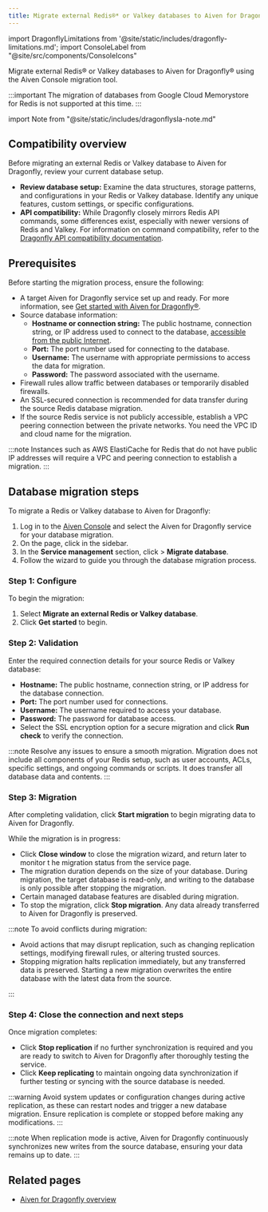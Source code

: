 ```yaml
---
title: Migrate external Redis®* or Valkey databases to Aiven for Dragonfly®
---
```


import DragonflyLimitations from '@site/static/includes/dragonfly-limitations.md';
import ConsoleLabel from "@site/src/components/ConsoleIcons"

Migrate external Redis® or Valkey databases to Aiven for Dragonfly® using the Aiven Console migration tool.

:::important
The migration of databases from Google Cloud Memorystore for Redis is
not supported at this time.
:::

import Note from "@site/static/includes/dragonflysla-note.md"

<Note/>

## Compatibility overview

Before migrating an external Redis or Valkey database to Aiven for Dragonfly,
review your current database setup.

- **Review database setup:** Examine the data structures, storage patterns, and
  configurations in your Redis or Valkey database. Identify any unique features,
  custom settings, or specific configurations.
- **API compatibility:** While Dragonfly closely mirrors Redis API commands, some
  differences exist, especially with newer versions of Redis and Valkey.
  For information on command compatibility, refer to the
  [Dragonfly API compatibility documentation](https://www.dragonflydb.io/docs/command-reference/compatibility).

## Prerequisites

Before starting the migration process, ensure the following:

- A target Aiven for Dragonfly service set up and ready. For more information, see
  [Get started with Aiven for Dragonfly®](/docs/products/dragonfly/get-started).
- Source database information:
  - **Hostname or connection string:** The public hostname,
    connection string, or IP address used to connect to the
    database, [accessible from the public Internet](/docs/platform/howto/public-access-in-vpc).
  - **Port:** The port number used for connecting to the database.
  - **Username:** The username with appropriate permissions to access the data for
    migration.
  - **Password:** The password associated with the username.
- Firewall rules allow traffic between databases or temporarily disabled firewalls.
- An SSL-secured connection is recommended for data transfer during the source
  Redis database migration.
- If the source Redis service is not publicly accessible, establish a
  VPC peering connection between the private networks. You need
  the VPC ID and cloud name for the migration.

:::note
Instances such as AWS ElastiCache for Redis that do not have public IP
addresses will require a VPC and peering connection to establish a
migration.
:::

<DragonflyLimitations />

## Database migration steps

To migrate a Redis or Valkey database to Aiven for Dragonfly:

1. Log in to the [Aiven Console](https://console.aiven.io/) and select
   the Aiven for Dragonfly service for your database migration.
1. On the <ConsoleLabel name="overview"/> page, click
   <ConsoleLabel name="service settings"/> in the sidebar.
1. In the **Service management** section, click
   <ConsoleLabel name="actions"/> > **Migrate database**.
1. Follow the wizard to guide you through the database migration process.

### Step 1: Configure

To begin the migration:

1. Select **Migrate an external Redis or Valkey database**.
1. Click **Get started** to begin.

### Step 2: Validation

Enter the required connection details for your source Redis or Valkey database:

- **Hostname:** The public hostname, connection string, or IP address
  for the database connection.
- **Port:** The port number used for connections.
- **Username:** The username required to access your database.
- **Password:** The password for database access.
- Select the SSL encryption option for a secure migration and click
  **Run check** to verify the connection.

:::note
Resolve any issues to ensure a smooth migration. Migration does not include all
components of your Redis setup, such as user accounts, ACLs, specific settings, and
ongoing commands or scripts. It does transfer all database data and contents.
:::

### Step 3: Migration

After completing validation, click **Start migration** to begin migrating data to
Aiven for Dragonfly.

While the migration is in progress:

- Click **Close window** to close the migration wizard, and return later to monitor t
  he migration status from the service <ConsoleLabel name="overview"/> page.
- The migration duration depends on the size of your database. During migration, the
  target database is read-only, and writing to the database is only possible after
  stopping the migration.
- Certain managed database features are disabled during migration.
- To stop the migration, click **Stop migration**. Any data already transferred to
  Aiven for Dragonfly is preserved.

:::note
To avoid conflicts during migration:

- Avoid actions that may disrupt replication, such as changing replication settings,
  modifying firewall rules, or altering trusted sources.
- Stopping migration halts replication immediately, but any transferred data is
  preserved. Starting a new migration overwrites the entire database with the latest
  data from the source.

:::

### Step 4: Close the connection and next steps

Once migration completes:

- Click **Stop replication** if no further synchronization is required and
  you are ready to switch to Aiven for Dragonfly after thoroughly testing the service.
- Click **Keep replicating** to maintain ongoing data synchronization if further
  testing or syncing with the source database is needed.

:::warning
Avoid system updates or configuration changes during active replication, as these
can restart nodes and trigger a new database migration. Ensure replication is complete
or stopped before making any modifications.
:::

:::note
When replication mode is active, Aiven for Dragonfly continuously synchronizes new
writes from the source database, ensuring your data remains up to date.
:::

## Related pages

- [Aiven for Dragonfly overview](/docs/products/dragonfly)
